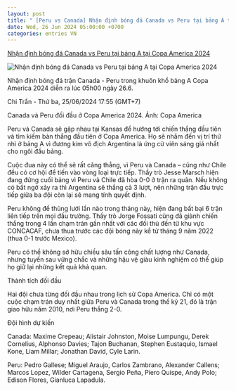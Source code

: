 ```yaml
---
layout: post
title: " [Peru vs Canada] Nhận định bóng đá Canada vs Peru tại bảng A tại Copa America 2024"
date: Wed, 26 Jun 2024 05:00:00 +0700
categories: entries VN
---
```

[Nhận định bóng đá Canada vs Peru tại bảng A tại Copa America 2024](https://laodong.vn/bong-da-quoc-te/nhan-dinh-bong-da-canada-vs-peru-tai-bang-a-tai-copa-america-2024-1357580.ldo)

![Nhận định bóng đá Canada vs Peru tại bảng A tại Copa America 2024](https://media-cdn-v2.laodong.vn/storage/newsportal/2024/6/25/1357580/Peru.jpg?w=800&h=420&crop=auto&scale=both)

Nhận định bóng đá trận Canada - Peru trong khuôn khổ bảng A Copa America 2024 diễn ra lúc 05h00 ngày 26.6.

Chi Trần - Thứ ba, 25/06/2024 17:55 (GMT+7)

Canada và Peru đối đầu ở Copa America 2024. Ảnh: Copa America

Peru và Canada sẽ gặp nhau tại Kansas để hướng tới chiến thắng đầu tiên và tìm kiếm bàn thắng đầu tiên ở Copa America. Họ sẽ nhắm đến vị trí thứ nhì ở bảng A vì đương kim vô địch Argentina là ứng cử viên sáng giá nhất cho ngôi đầu bảng.

Cuộc đua này có thể sẽ rất căng thẳng, vì Peru và Canada – cũng như Chile đều có cơ hội để tiến vào vòng loại trực tiếp. Thầy trò Jesse Marsch hiện đang đứng cuối bảng vì Peru và Chile đã hòa 0-0 ở trận ra quân. Nếu không có bất ngờ xảy ra thì Argentina ​​​​sẽ thắng cả 3 lượt, nên những trận đấu trực tiếp giữa ba đội còn lại sẽ mang tính quyết định.

Peru không để thủng lưới lần nào trong tháng này, hiện đang bất bại 6 trận liên tiếp trên mọi đấu trường. Thầy trò Jorge Fossati cũng đã giành chiến thắng trong 4 lần chạm trán gần nhất với các đối thủ đến từ khu vực CONCACAF, chưa thua trước các đội bóng này kể từ tháng 9 năm 2022 (thua 0-1 trước Mexico).

Peru có thể không sở hữu chiều sâu tấn công chất lượng như Canada, nhưng tuyến sau vững chắc và những hậu vệ giàu kinh nghiệm có thể giúp họ giữ lại những kết quả khả quan.

Thành tích đối đầu

Hai đội chưa từng đối đầu nhau trong lịch sử Copa America. Chỉ có một cuộc chạm trán duy nhất giữa Peru và Canada trong thế kỷ 21, đó là trận giao hữu năm 2010, nơi Peru thắng 2-0.

Đội hình dự kiến

Canada: Maxime Crepeau; Alistair Johnston, Moise Lumpungu, Derek Cornelius, Alphonso Davies; Tajon Buchanan, Stephen Eustaquio, Ismael Kone, Liam Millar; Jonathan David, Cyle Larin.

Peru: Pedro Gallese; Miguel Araujo, Carlos Zambrano, Alexander Callens; Marcos Lopez, Wilder Cartagena, Sergio Peña, Piero Quispe, Andy Polo; Edison Flores, Gianluca Lapadula.

